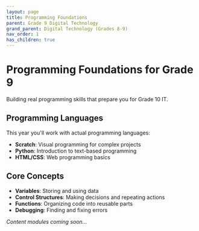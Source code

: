 ```yaml
---
layout: page
title: Programming Foundations
parent: Grade 9 Digital Technology
grand_parent: Digital Technology (Grades 8-9)
nav_order: 1
has_children: true
---
```


# Programming Foundations for Grade 9

Building real programming skills that prepare you for Grade 10 IT.

## Programming Languages

This year you'll work with actual programming languages:
- **Scratch**: Visual programming for complex projects
- **Python**: Introduction to text-based programming
- **HTML/CSS**: Web programming basics

## Core Concepts

- **Variables**: Storing and using data
- **Control Structures**: Making decisions and repeating actions
- **Functions**: Organizing code into reusable parts
- **Debugging**: Finding and fixing errors

*Content modules coming soon...*
